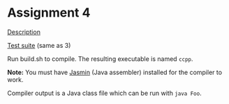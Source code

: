 # Assignment 4

[Description](http://www.grammaticalframework.org/ipl-book/assignments/assignment4/assignment4.html)

[Test suite](http://www.grammaticalframework.org/ipl-book/assignments/assignment3/testsuite/) (same as 3)

Run build.sh to compile. The resulting executable is named `ccpp`.

**Note:** You must have [Jasmin](http://jasmin.sourceforge.net/)
(Java assembler) installed for the compiler to work.

Compiler output is a Java class file which can be run with `java Foo`.
